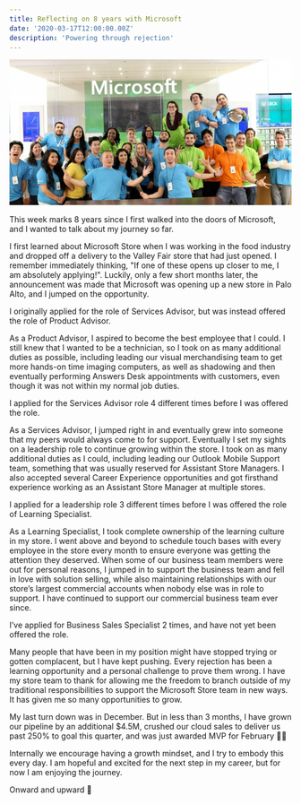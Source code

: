 ```yaml
---
title: Reflecting on 8 years with Microsoft
date: '2020-03-17T12:00:00.00Z'
description: 'Powering through rejection'
---
```


![A team photo, featuring one of my mentors TK, pictured in front to my right](./tk.jpg)

This week marks 8 years since I first walked into the doors of Microsoft, and I wanted to talk about my journey so far.

I first learned about Microsoft Store when I was working in the food industry and dropped off a delivery to the Valley Fair store that had just opened. I remember immediately thinking, "If one of these opens up closer to me, I am absolutely applying!". Luckily, only a few short months later, the announcement was made that Microsoft was opening up a new store in Palo Alto, and I jumped on the opportunity.

I originally applied for the role of Services Advisor, but was instead offered the role of Product Advisor.

As a Product Advisor, I aspired to become the best employee that I could. I still knew that I wanted to be a technician, so I took on as many additional duties as possible, including leading our visual merchandising team to get more hands-on time imaging computers, as well as shadowing and then eventually performing Answers Desk appointments with customers, even though it was not within my normal job duties.

I applied for the Services Advisor role 4 different times before I was offered the role.

As a Services Advisor, I jumped right in and eventually grew into someone that my peers would always come to for support. Eventually I set my sights on a leadership role to continue growing within the store. I took on as many additional duties as I could, including leading our Outlook Mobile Support team, something that was usually reserved for Assistant Store Managers. I also accepted several Career Experience opportunities and got firsthand experience working as an Assistant Store Manager at multiple stores.

I applied for a leadership role 3 different times before I was offered the role of Learning Specialist.

As a Learning Specialist, I took complete ownership of the learning culture in my store. I went above and beyond to schedule touch bases with every employee in the store every month to ensure everyone was getting the attention they deserved. When some of our business team members were out for personal reasons, I jumped in to support the business team and fell in love with solution selling, while also maintaining relationships with our store’s largest commercial accounts when nobody else was in role to support. I have continued to support our commercial business team ever since.

I’ve applied for Business Sales Specialist 2 times, and have not yet been offered the role.

Many people that have been in my position might have stopped trying or gotten complacent, but I have kept pushing. Every rejection has been a learning opportunity and a personal challenge to prove them wrong. I have my store team to thank for allowing me the freedom to branch outside of my traditional responsibilities to support the Microsoft Store team in new ways. It has given me so many opportunities to grow.

My last turn down was in December. But in less than 3 months, I have grown our pipeline by an additional $4.5M, crushed our cloud sales to deliver us past 250% to goal this quarter, and was just awarded MVP for February 💪🏻

Internally we encourage having a growth mindset, and I try to embody this every day. I am hopeful and excited for the next step in my career, but for now I am enjoying the journey.

Onward and upward 🚀